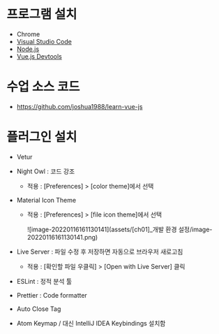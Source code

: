 # 프로그램 설치
- Chrome
- [Visual Studio Code](https://code.visualstudio.com/)
- [Node.js](https://nodejs.org/ko/)
- [Vue.js Devtools](https://chrome.google.com/webstore/detail/vuejs-devtools/nhdogjmejiglipccpnnnanhbledajbpd)



# 수업 소스 코드

* https://github.com/joshua1988/learn-vue-js



# 플러그인 설치

- Vetur

- Night Owl : 코드 강조

  - 적용 : [Preferences] > [color theme]에서 선택

- Material Icon Theme

  - 적용 : [Preferences] > [file icon theme]에서 선택

    ![image-20220116161130141](assets/[ch01]_개발 환경 설정/image-20220116161130141.png)

- Live Server : 파일 수정 후 저장하면 자동으로 브라우저 새로고침

  - 적용 : [확인할 파일 우클릭] > [Open with Live Server] 클릭

- ESLint : 정적 분석 툴

- Prettier : Code formatter

- Auto Close Tag

- Atom Keymap / 대신 IntelliJ IDEA Keybindings 설치함



